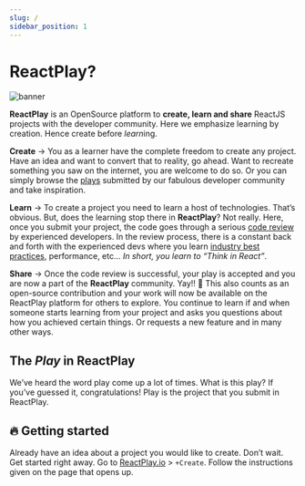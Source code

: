 ```yaml
---
slug: /
sidebar_position: 1
---
```


# ReactPlay?

![banner](./img/banner.png)

**ReactPlay** is an OpenSource platform to **create, learn and share** ReactJS projects with the developer community. Here we emphasize learning by creation. Hence create before *learn*ing.

**Create** → You as a learner have the complete freedom to create any project. Have an idea and want to convert that to reality, go ahead. Want to recreate something you saw on the internet, you are welcome to do so. Or you can simply browse the [plays](https://reactplay.io/plays) submitted by our fabulous developer community and take inspiration.

**Learn** → To create a project you need to learn a host of technologies. That’s obvious. But, does the learning stop there in **ReactPlay**? Not really. Here, once you submit your project, the code goes through a serious [code review](https://en.wikipedia.org/wiki/Code_review) by experienced developers. In the review process, there is a constant back and forth with the experienced devs where you learn [industry best practices](https://github.com/reactplay/react-play/wiki/ReactPlay-Code-Review-Checklist), performance, etc… _In short, you learn to “Think in React”_.

**Share** → Once the code review is successful, your play is accepted and you are now a part of the **ReactPlay** community. Yay!! 🥳 This also counts as an open-source contribution and your work will now be available on the ReactPlay platform for others to explore. You continue to learn if and when someone starts learning from your project and asks you questions about how you achieved certain things. Or requests a new feature and in many other ways.

## The _Play_ in ReactPlay

We’ve heard the word play come up a lot of times. What is this play? If you’ve guessed it, congratulations! Play is the project that you submit in ReactPlay.

## 🔥 Getting started

Already have an idea about a project you would like to create. Don’t wait. Get started right away. Go to [ReactPlay.io](https://reactplay.io/) > `+Create`. Follow the instructions given on the page that opens up.
